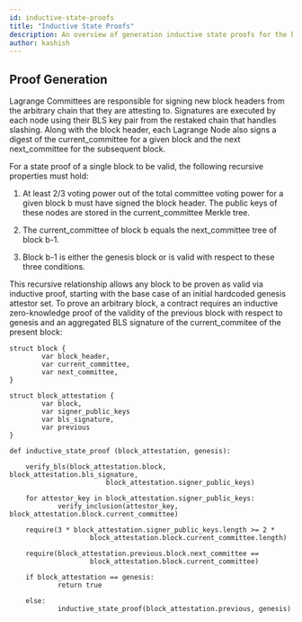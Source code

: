 ```yaml
---
id: inductive-state-proofs
title: "Inductive State Proofs"
description: An overview of generation inductive state proofs for the blocks attested by State Committees
author: kashish
---
```


## Proof Generation

Lagrange Committees are responsible for signing new block headers from the arbitrary chain that they are attesting to. Signatures are executed by each node using their BLS key pair from the restaked chain that handles slashing. Along with the block header, each Lagrange Node also signs a digest of the current_committee for a given block and the next next_committee for the subsequent block.

For a state proof of a single block to be valid, the following recursive properties must hold:

1. At least 2/3 voting power out of the total committee voting power for a given block b must have signed the block header. The public keys of these nodes are stored in the current_committee Merkle tree.

2. The current_committee of block b equals the next_committee tree of block b-1.

3. Block b-1 is either the genesis block or is valid with respect to these three conditions.

This recursive relationship allows any block to be proven as valid via inductive proof, starting with the base case of an initial hardcoded genesis attestor set. To prove an arbitrary block, a contract requires an inductive zero-knowledge proof of the validity of the previous block with respect to genesis and an aggregated BLS signature of the current_commitee of the present block:

```
struct block {
        var block_header,
        var current_committee,
        var next_committee,
}

struct block_attestation {
        var block,
        var signer_public_keys
        var bls_signature,
        var previous
}

def inductive_state_proof (block_attestation, genesis):

    verify_bls(block_attestation.block, block_attestation.bls_signature,
                        block_attestation.signer_public_keys)

    for attestor_key in block_attestation.signer_public_keys:
            verify_inclusion(attestor_key, block_attestation.block.current_committee)

    require(3 * block_attestation.signer_public_keys.length >= 2 *
                    block_attestation.block.current_committee.length)

    require(block_attestation.previous.block.next_committee ==
                    block_attestation.block.current_committee)

    if block_attestation == genesis:
            return true

    else:
            inductive_state_proof(block_attestation.previous, genesis)
```
